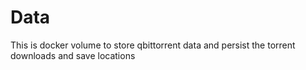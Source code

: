 # Data
This is docker volume to store qbittorrent data and persist the torrent downloads and save locations